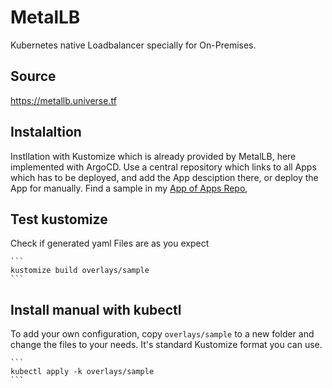# MetalLB

Kubernetes native Loadbalancer specially for On-Premises.

## Source

https://metallb.universe.tf

## Instalaltion

Instllation with Kustomize which is already provided by MetalLB, here implemented with ArgoCD.
Use a central repository which links to all Apps which has to be deployed,
and add the App desciption there, or deploy the App for manually.
Find a sample in my [App of Apps Repo](https://github.com/wep4you/k8s-apps.git),

## Test kustomize

Check if generated yaml Files are as you expect

    ```
    kustomize build overlays/sample
    ``` 

## Install manual with kubectl

To add your own configuration, copy ```overlays/sample``` to a new folder and change the files to your needs.
It's standard Kustomize format you can use.

    ```
    kubectl apply -k overlays/sample
    ```